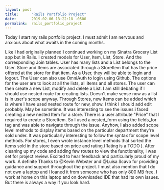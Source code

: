```yaml
---
layout: post
title:      "Rails Portfolio Project"
date:       2019-02-06 13:22:18 -0500
permalink:  rails_portfolio_project
---
```



Today I start my rails portfolio project. I must admit I am nervous and anxious about what awaits in the coming months.

Like I had originally planned I continued working on my Sinatra Grocery List app but in Rails. I created models for User, Item, List, Store. And the corresponding Join tables. User has many lists and a List belongs to the User.
Store and Items are associated through a StoreItem that has the price offered at the store for that item. As a User, they will be able to login and logout. The User can also use OmniAuth to login using Github. The options for the user are to look at all the lists, all items and all stores.
The user can then create a new List, modify and delete a List. I am still debating if I should use nested route for creating lists. Doesn't make sense now as  a list is in user's scope anyway. 
Through Stores, new Items can be added which is where I have used nested route for new, show. I think I should add edit probably. May be sometime.  It was interesting to see the issues i faced creating a new nested Item for a store. There is a user attribute "Price" that I required to create a StoreItem. So I used a nested_form using the fields_for tag and was able to navigate through the issue.
Anyhow, I also added scope level methods to display items based on the particular department they're sold under. It was particularly interesting to follow the syntax for scope level methods. 
For stores, I even wrote instance level methods that sorted the items sold in the store based on price and rating.(Rating is a TODO ). After cleaning up my code and adding few routes to view the functionality, I was set for project review. Excited to hear feedback and particularly proud of my work. A definite Thanks to @Kevin Webster and @Luisa Scavo for providing guidance and support throughout the project. I must also mention that I do not own a laptop and I loaned it from someone who has only 800 MB free. I work at home on this laptop and on downloaded IDE that had its own issues. But there is always a way if you look hard.



